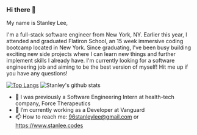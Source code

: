 ### Hi there 👋

My name is Stanley Lee,

I'm a full-stack software engineer from New York, NY. Earlier this year, I attended and graduated Flatiron School, an 15 week immersive coding bootcamp located in New York. Since graduating, I've been busy building exciting new side projects where I can learn new things and further implement skills I already have. I'm currently looking for a software engineering job and aiming to be the best version of myself! Hit me up if you have any questions!

[![Top Langs](https://github-readme-stats.vercel.app/api/top-langs/?username=96stanleylee&layout=compact&theme=dark)](https://github.com/anuraghazra/github-readme-stats)
![Stanley's github stats](https://github-readme-stats.vercel.app/api?username=96stanleylee&count_private=true&theme=dark)



- 🔭 I was previously a Software Engineering Intern at health-tech company, Force Therapeutics
- 🌱 I’m currently working as a Developer at Vanguard
- 📫 How to reach me: 96stanleylee@gmail.com or https://www.stanlee.codes


<!--
**96StanleyLee/96StanleyLee** is a ✨ _special_ ✨ repository because its `README.md` (this file) appears on your GitHub profile.

Here are some ideas to get you started:

- 🔭 I’m currently working on ...
- 🌱 I’m currently learning ...
- 👯 I’m looking to collaborate on ...
- 🤔 I’m looking for help with ...
- 💬 Ask me about ...
- 📫 How to reach me: ...
- 😄 Pronouns: ...
- ⚡ Fun fact: ...
-->
